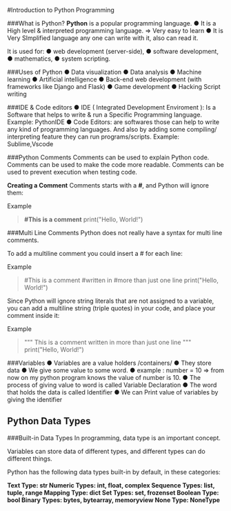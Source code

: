 #Introduction to Python Programming

###What is Python?
**Python** is a popular programming language.
    ● It is a High level & interpreted programming
    language. => Very easy to learn
    ● It is Very SImplified language any one can 
     write with it, also can read it.

It is used for:
    ●  web development (server-side),
    ●  software development,
    ●  mathematics,
    ●  system scripting.

###Uses of Python
    ● Data visualization
    ● Data analysis
    ● Machine learning
    ● Artificial intelligence
    ● Back-end web development (with frameworks like Django and Flask)
    ● Game development
    ● Hacking Script writing

###IDE & Code editors
● IDE ( Integrated Development Enviroment ): Is a
Software that helps to write & run a Specific Programming language.
      Example: PythonIDE
● Code Editors: are softwares those can help to write any kind of programming languages. And also by adding some compiling/ interpreting feature they can run programs/scripts.
  Example: Sublime,Vscode

###Python Comments
Comments can be used to explain Python code.
Comments can be used to make the code more readable.
Comments can be used to prevent execution when testing code.

**Creating a Comment**
Comments starts with a **#**, and Python will ignore them:

Example
>**#This is a comment**
    print("Hello, World!")

###Multi Line Comments
Python does not really have a syntax for multi line comments.

To add a multiline comment you could insert a # for each line:

Example
>#This is a comment
 #written in
 #more than just one line
 print("Hello, World!")


Since Python will ignore string literals that are not assigned to a variable, you can add a multiline string (triple quotes) in your code, and place your comment inside it:

Example
>""" 
This is a comment
written in
more than just one line
"""
print("Hello, World!")


###Variables
    ● Variables are a value holders /containers/
    ● They store data
    ● We give some value to some word.
    ● example : number = 10 => from now on my python program knows the value of
    number is 10.
    ● The process of giving value to word is called Variable Declaration
    ● The word that holds the data is called Identifier
    ● We can Print value of variables by giving the identifier

 ## Python Data Types
###Built-in Data Types
In programming, data type is an important concept.

Variables can store data of different types, and different types can do different things.

Python has the following data types built-in by default, in these categories:

**Text Type:	str
Numeric Types:	int, float, complex
Sequence Types:	list, tuple, range
Mapping Type:	dict
Set Types:	set, frozenset
Boolean Type:	bool
Binary Types:	bytes, bytearray, memoryview
None Type:	NoneType**

